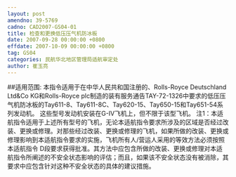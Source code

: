 ```yaml
---
layout: post
amendno: 39-5769
cadno: CAD2007-GS04-01
title: 检查和更换低压压气机防冰板
date: 2007-09-28 00:00:00 +0800
effdate: 2007-10-09 00:00:00 +0800
tag: GS04
categories: 民航华北地区管理局适航审定处
author: 崔玉亮
---
```


##适用范围:
本指令适用于在中华人民共和国注册的、Rolls-Royce Deutschland Ltd&Co KG和Rolls-Royce plc制造的装有服务通告TAY-72-1326中要求的低压压气机防冰板的Tay611-8、Tay611-8C、Tay620-15、Tay650-15和Tay651-54系列发动机。
这些型号发动机安装在G-IV飞机上，但不限于该型飞机。
注1：本适航指令适用于上述所有型号的飞机，无论本适航指令要求所涉及的区域是否经过改装、更换或修理。对那些经过改装、更换或修理的飞机，如果所做的改装、更换或修理影响到本适航指令要求的实施，飞机所有人/营运人采用的等效方法必须按照本适航指令 D段要求获得批准。其方法中应包含所做的改装、更换或修理对本适航指令所阐述的不安全状态影响的评估；而且，如果该不安全状态没有被消除，其要求中应包含针对这种不安全状态的具体的建议措施。


